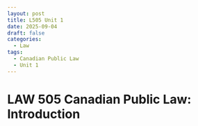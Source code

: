 ```yaml
---
layout: post
title: L505 Unit 1
date: 2025-09-04
draft: false
categories:
  - Law
tags:
  - Canadian Public Law
  - Unit 1
---
```


# LAW 505 Canadian Public Law: Introduction


